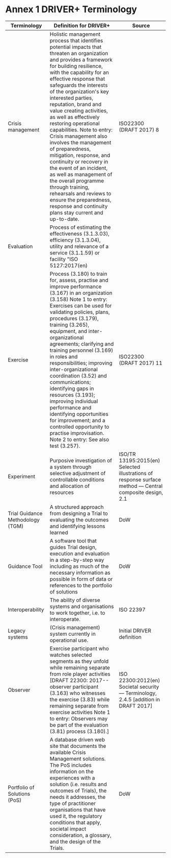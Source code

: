 # Annex 1 DRIVER+ Terminology

| Terminology | Definition for DRIVER+ | Source |
|-------------|------------------------|--------|
| Crisis management	| Holistic management process that identifies potential impacts that threaten an organization and provides a framework for building resilience, with the capability for an effective response that safeguards the interests of the organization's key interested parties, reputation, brand and value creating activities, as well as effectively restoring operational capabilities. Note to entry: Crisis management also involves the management of preparedness, mitigation, response, and continuity or recovery in the event of an incident, as well as management of the overall programme through training, rehearsals and reviews to ensure the preparedness, response and continuity plans stay current and up-to-date. | ISO22300 (DRAFT 2017) 8
| Evaluation | Process of estimating the effectiveness (3.1.3.03), efficiency (3.1.3.04), utility and relevance of a service (3.1.1.59) or facility	"ISO 5127:2017(en)
| Exercise | Process (3.180) to train for, assess, practise and improve performance (3.167) in an organization (3.158) Note 1 to entry: Exercises can be used for validating policies, plans, procedures (3.179), training (3.265), equipment, and inter-organizational agreements; clarifying and training personnel (3.169) in roles and responsibilities; improving inter­-organizational coordination (3.52) and communications; identifying gaps in resources (3.193); improving individual performance and identifying opportunities for improvement; and a controlled opportunity to practise improvisation. Note 2 to entry: See also test (3.257). | ISO22300 (DRAFT 2017) 11
| Experiment | Purposive investigation of a system through selective adjustment of controllable conditions and allocation of resources | ISO/TR 13195:2015(en) Selected illustrations of response surface method — Central composite design, 2.1
| Trial Guidance Methodology (TGM) | A structured approach from designing a Trial to evaluating the outcomes and identifying lessons learned	| DoW
| Guidance Tool	| A software tool that guides Trial design, execution and evaluation in a step-by-step way including as much of the necessary information as possible in form of data or references to the portfolio of solutions | DoW
| Interoperability | The ability of diverse systems and organisations to work together, i.e. to interoperate.	| ISO 22397
| Legacy systems | (Crisis management) system currently in operational use. | Initial DRIVER definition
| Observer | Exercise participant who watches selected segments as they unfold while remaining separate from role player activities [DRAFT 22300: 2017-- observer participant (3.163) who witnesses the exercise (3.83) while remaining separate from exercise activities Note 1 to entry: Observers may be part of the evaluation (3.81) process (3.180).] | ISO 22300:2012(en) Societal security — Terminology, 2.4.5 [addition in DRAFT 2017]
| Portfolio of Solutions (PoS) | A database driven web site that documents the available Crisis Management solutions. The PoS includes information on the experiences with a solution (i.e. results and outcomes of Trials), the needs it addresses, the type of practitioner organisations that have used it, the regulatory conditions that apply, societal impact consideration, a glossary, and the design of the Trials. | DoW
